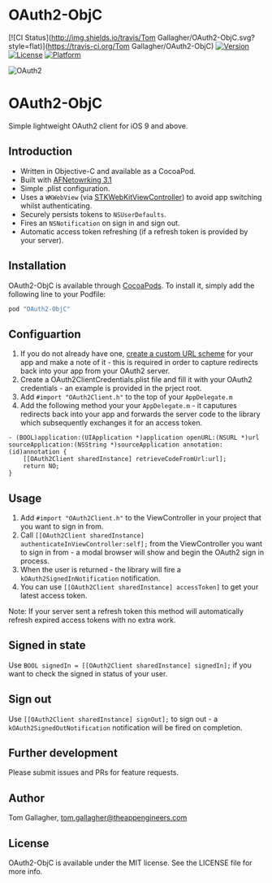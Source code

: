 # OAuth2-ObjC

[![CI Status](http://img.shields.io/travis/Tom Gallagher/OAuth2-ObjC.svg?style=flat)](https://travis-ci.org/Tom Gallagher/OAuth2-ObjC)
[![Version](https://img.shields.io/cocoapods/v/OAuth2-ObjC.svg?style=flat)](http://cocoapods.org/pods/OAuth2-ObjC)
[![License](https://img.shields.io/cocoapods/l/OAuth2-ObjC.svg?style=flat)](http://cocoapods.org/pods/OAuth2-ObjC)
[![Platform](https://img.shields.io/cocoapods/p/OAuth2-ObjC.svg?style=flat)](http://cocoapods.org/pods/OAuth2-ObjC)

![OAuth2](http://oauth.net/images/oauth-2-sm.png "OAuth2")

# OAuth2-ObjC
Simple lightweight OAuth2 client for iOS 9 and above.

## Introduction

- Written in Objective-C and available as a CocoaPod.
- Built with [AFNetowrking 3.1](https://github.com/AFNetworking/AFNetworking)
- Simple .plist configuration.
- Uses a `WKWebView` (via [STKWebKitViewController](https://github.com/sticksen/STKWebKitViewController)) to avoid app switching whilst authenticating.
- Securely persists tokens to `NSUserDefaults`.
- Fires an `NSNotification` on sign in and sign out.
- Automatic access token refreshing (if a refresh token is provided by your server).

## Installation

OAuth2-ObjC is available through [CocoaPods](http://cocoapods.org). To install
it, simply add the following line to your Podfile:

```ruby
pod "OAuth2-ObjC"
```

## Configuartion

1. If you do not already have one, [create a custom URL scheme](https://dev.twitter.com/cards/mobile/url-schemes) for your app and make a note of it - this is required in order to capture redirects back into your app from your OAuth2 server.
2. Create a OAuth2ClientCredentials.plist file and fill it with your OAuth2 credentials - an example is provided in the prject root.
3. Add `#import "OAuth2Client.h"` to the top of your `AppDelegate.m`
4. Add the following method your your `AppDelegate.m` - it caputures redirects back into your app and forwards the server code to the library which subsequently exchanges it for an access token.

```
- (BOOL)application:(UIApplication *)application openURL:(NSURL *)url sourceApplication:(NSString *)sourceApplication annotation:(id)annotation {
    [[OAuth2Client sharedInstance] retrieveCodeFromUrl:url];
    return NO;
}
```

## Usage

1. Add `#import "OAuth2Client.h"` to the ViewController in your project that you want to sign in from.
2. Call `[[OAuth2Client sharedInstance] authenticateInViewController:self];` from the ViewController you want to sign in from - a modal browser will show and begin the OAuth2 sign in process.
3. When the user is returned - the library will fire a `kOAuth2SignedInNotification` notification.
4. You can use `[[OAuth2Client sharedInstance] accessToken]` to get your latest access token.

Note: If your server sent a refresh token this method will automatically refresh expired access tokens with no extra work.

## Signed in state

Use `BOOL signedIn = [[OAuth2Client sharedInstance] signedIn];` if you want to check the signed in status of your user.

## Sign out

Use `[[OAuth2Client sharedInstance] signOut];` to sign out - a `kOAuth2SignedOutNotification` notification will be fired on completion.

## Further development

Please submit issues and PRs for feature requests.

## Author

Tom Gallagher, tom.gallagher@theappengineers.com

## License

OAuth2-ObjC is available under the MIT license. See the LICENSE file for more info.
